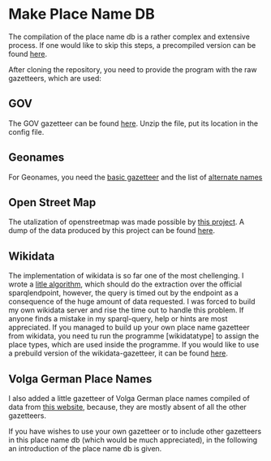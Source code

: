 # Make Place Name DB

The compilation of the place name db is a rather complex and extensive process. If one would like to skip this steps, a precompiled version can be found [here](www.urltocloud.com).

After cloning the repository, you need to provide the program with the raw gazetteers, which are used:

## GOV
The GOV gazetteer can be found [here](http://www.genealogy.net/gov/minigov/gov-data-names_current.zip). Unzip the file, put its location in the config file.

## Geonames
For Geonames, you need the [basic gazetteer](http://download.geonames.org/export/dump/allCountries.zip) and the list of [alternate names](http://download.geonames.org/export/dump/alternateNames.zip)

## Open Street Map
The utalization of openstreetmap was made possible by [this project](https://github.com/OSMNames/OSMNames). A dump of the data produced by this project can be found [here](https://github.com/geometalab/OSMNames/releases/download/v2.0/planet-latest_geonames.tsv.gz).

## Wikidata
The implementation of wikidata is so far one of the most chellenging. I wrote a [litle algorithm](), which should do the extraction over the official sparqlendpoint, however, the query is timed out by the endpoint as a consequence of the huge amount of data requested. I was forced to build my own wikidata server and rise the time out to handle this problem. If anyone finds a mistake in my sparql-query, help or hints are most appreciated. If you managed to build up your own place name gazetteer from wikidata, you need tu run the programme [wikidatatype] to assign the place types, which are used inside the programme. If you would like to use a prebuild version of the wikidata-gazetteer, it can be found [here]().

## Volga German Place Names
I also added a little gazetteer of Volga German place names compiled of data from [this website](https://www.google.com/maps/d/u/0/viewer?mid=1Sz-Sn4I1F-iqS2sNeeTPZ6-Jd8I&z=5&ll=44.713047094979764%2C45.57531150000011), because, they are mostly absent of all the other gazetteers. 

If you have wishes to use your own gazetteer or to include other gazetteers in this place name db (which would be much appreciated), in the following an introduction of the place name db is given.

